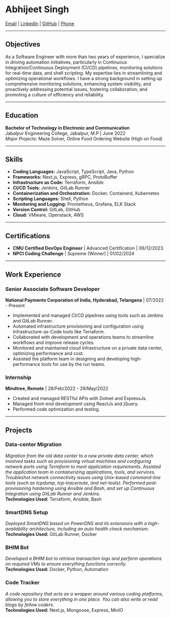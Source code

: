 # Abhijeet Singh

[Email](mailto:anish16253481@gmail.com) | [LinkedIn](https://www.linkedin.com/in/abhijeet-singh-110805180/) | [GitHub](https://github.com/Abhijeetsingh0) | [Phone](tel:+916385438134)

---

## Objectives

As a Software Engineer with more than two years of experience, I specialize in driving automation initiatives, particularly in Continuous Integration/Continuous Deployment (CI/CD) pipelines, monitoring solutions for real-time data, and shell scripting. My expertise lies in streamlining and optimizing operational workflows. I have a strong background in setting up comprehensive monitoring solutions, enhancing system visibility, and proactively addressing potential issues, fostering collaboration, and promoting a culture of efficiency and reliability.

---

## Education

**Bachelor of Technology in Electronic and Communication**  
Jabalpur Engineering College, Jabalpur, M.P | June 2022  
*Major Projects:* Maze Solver, Online Food Ordering Website (High on Food)

---

## Skills

- **Coding Languages:** JavaScript, TypeScript, Java, Python
- **Frameworks:** Next.js, Express, gRPC, ProtoBuffer
- **Infrastructure as Code:** Terraform, Ansible
- **CI/CD Tools:** Jenkins, GitLab Runner
- **Containerization and Orchestration:** Docker, Containerd, Kubernetes
- **Scripting Languages:** Shell, Python
- **Monitoring and Logging:** Prometheus, Grafana, ELK Stack
- **Version Control:** GitLab, GitHub
- **Cloud:** VMware, Openstack, AWS

---

## Certifications

- **CMU Certified DevOps Engineer** | Advanced Certification | 06/12/2023
- **NPCI Coding Challenge** | Supreme (Winner) | 01/02/2024

---

## Work Experience

### Senior Associate Software Developer  
**National Payments Corporation of India, Hyderabad, Telangana** | 07/2022 - Present  
- Implemented and managed CI/CD pipelines using tools such as Jenkins and GitLab Runner.
- Automated infrastructure provisioning and configuration using Infrastructure-as-Code tools like Terraform.
- Collaborated with development and operations teams to streamline workflows and improve release cycles.
- Monitored and maintained cloud infrastructure on a private data center, optimizing performance and cost.
- Assisted the platform team in designing and developing high-performance tools for use by the run teams.

### Internship  
**Mindtree, Remote** | 28/Feb/2022 - 29/May/2022  
- Created and managed RESTful APIs with Dotnet and ExpressJs.
- Managed front-end development using ReactJs and jQuery.
- Performed code optimization and testing.

---

## Projects

### Data-center Migration  
*Migration from the old data center to a new private data center, which involved tasks such as provisioning virtual machines and configuring network ports using Terraform to meet application requirements. Assisted the application team in containerizing applications, tools, and services. Troubleshot network connectivity issues using Unix-based command-line tools (such as tcpdump, tcp-traceroute, and net-tools). Performed post-provisioning hardening using Ansible and Bash, and set up Continuous Integration using GitLab Runner and Jenkins.*  
**Technologies Used:** Terraform, Ansible, Bash

### SmartDNS Setup  
*Deployed SmartDNS based on PowerDNS and its extensions with a high-availability architecture, including an auto health check mechanism.*  
**Technologies Used:** GitLab Runner, Docker

### BHIM Bot  
*Developed a BHIM bot to retrieve transaction logs and perform operations on required VMs to ensure everything functions correctly.*  
**Technologies Used:** Docker, Python, Automation

### Code Tracker  
*A code repository that acts as a wrapper around various coding platforms, allowing you to store everything in one place. You can also write or read blogs by fellow coders.*  
**Technologies Used:** Next.js, Mongoose, Express, MinIO
